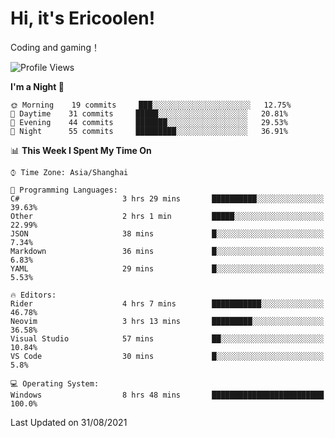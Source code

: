 # Hi, it's Ericoolen!
Coding and gaming！

<!--START_SECTION:waka-->
![Profile Views](http://img.shields.io/badge/Profile%20Views-100-blue)

**I'm a Night 🦉** 

```text
🌞 Morning    19 commits     ███░░░░░░░░░░░░░░░░░░░░░░   12.75% 
🌆 Daytime    31 commits     █████░░░░░░░░░░░░░░░░░░░░   20.81% 
🌃 Evening    44 commits     ███████░░░░░░░░░░░░░░░░░░   29.53% 
🌙 Night      55 commits     █████████░░░░░░░░░░░░░░░░   36.91%

```


📊 **This Week I Spent My Time On** 

```text
⌚︎ Time Zone: Asia/Shanghai

💬 Programming Languages: 
C#                       3 hrs 29 mins       ██████████░░░░░░░░░░░░░░░   39.63% 
Other                    2 hrs 1 min         █████░░░░░░░░░░░░░░░░░░░░   22.99% 
JSON                     38 mins             █░░░░░░░░░░░░░░░░░░░░░░░░   7.34% 
Markdown                 36 mins             █░░░░░░░░░░░░░░░░░░░░░░░░   6.83% 
YAML                     29 mins             █░░░░░░░░░░░░░░░░░░░░░░░░   5.53%

🔥 Editors: 
Rider                    4 hrs 7 mins        ███████████░░░░░░░░░░░░░░   46.78% 
Neovim                   3 hrs 13 mins       █████████░░░░░░░░░░░░░░░░   36.58% 
Visual Studio            57 mins             ██░░░░░░░░░░░░░░░░░░░░░░░   10.84% 
VS Code                  30 mins             █░░░░░░░░░░░░░░░░░░░░░░░░   5.8%

💻 Operating System: 
Windows                  8 hrs 48 mins       █████████████████████████   100.0%

```


 Last Updated on 31/08/2021
<!--END_SECTION:waka-->

